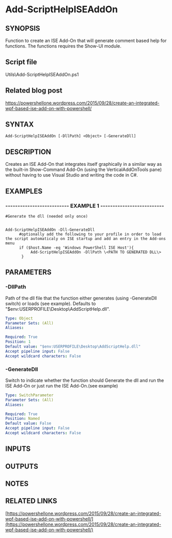 # Add-ScriptHelpISEAddOn

## SYNOPSIS
Function to create an ISE Add-On that will generate comment based help for functions.
The functions requires the Show-UI module.

## Script file
Utils\Add-ScriptHelpISEAddOn.ps1

## Related blog post
https://powershellone.wordpress.com/2015/09/28/create-an-integrated-wpf-based-ise-add-on-with-powershell/

## SYNTAX

```
Add-ScriptHelpISEAddOn [-DllPath] <Object> [-GenerateDll]
```

## DESCRIPTION
Creates an ISE Add-On that integrates itself graphically in a similar way as the built-in Show-Command Add-On (using the VerticalAddOnTools pane) 
without having to use Visual Studio and writing the code in C#.

## EXAMPLES

### -------------------------- EXAMPLE 1 --------------------------
```
#Generate the dll (needed only once)


Add-ScriptHelpISEAddOn -Dll-GenerateDll
      #optionally add the following to your profile in order to load the script automaticaly on ISE startup and add an entry in the Add-ons menu
      if ($host.Name -eq 'Windows PowerShell ISE Host'){
           Add-ScriptHelpISEAddOn -DllPath \<PATH TO GENERATED DLL\>
       }
```
## PARAMETERS

### -DllPath
Path of the dll file that the function either generates (using -GenerateDll switch) or loads (see example). 
      Defaults to "$env:USERPROFILE\Desktop\AddScriptHelp.dll".

```yaml
Type: Object
Parameter Sets: (All)
Aliases: 

Required: True
Position: 1
Default value: "$env:USERPROFILE\Desktop\AddScriptHelp.dll"
Accept pipeline input: False
Accept wildcard characters: False
```

### -GenerateDll
Switch to indicate whether the function should Generate the dll and run the ISE Add-On or just run the ISE Add-On.(see example)

```yaml
Type: SwitchParameter
Parameter Sets: (All)
Aliases: 

Required: True
Position: Named
Default value: False
Accept pipeline input: False
Accept wildcard characters: False
```

## INPUTS

## OUTPUTS

## NOTES

## RELATED LINKS

[https://powershellone.wordpress.com/2015/09/28/create-an-integrated-wpf-based-ise-add-on-with-powershell/](https://powershellone.wordpress.com/2015/09/28/create-an-integrated-wpf-based-ise-add-on-with-powershell/)


